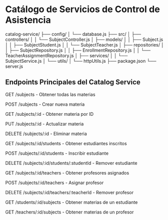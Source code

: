 # Catálogo de Servicios de Control de Asistencia
catalog-service/
├── config/
│   └── database.js
├── src/
│   ├── controllers/
│   │   └── SubjectController.js
│   ├── models/
│   │   ├── Subject.js
│   │   ├── SubjectStudent.js
│   │   └── SubjectTeacher.js
│   ├── repositories/
│   │   ├── SubjectRepository.js
│   │   ├── EnrollmentRepository.js
│   │   └── TeacherAssignmentRepository.js
│   ├── services/
│   │   └── SubjectService.js
│   └── utils/
│       └── httpUtils.js
├── package.json
└── server.js

## Endpoints Principales del Catalog Service
GET /subjects - Obtener todas las materias

POST /subjects - Crear nueva materia

GET /subjects/:id - Obtener materia por ID

PUT /subjects/:id - Actualizar materia

DELETE /subjects/:id - Eliminar materia

GET /subjects/:id/students - Obtener estudiantes inscritos

POST /subjects/:id/students - Inscribir estudiante

DELETE /subjects/:id/students/:studentId - Remover estudiante

GET /subjects/:id/teachers - Obtener profesores asignados

POST /subjects/:id/teachers - Asignar profesor

DELETE /subjects/:id/teachers/:teacherId - Remover profesor

GET /students/:id/subjects - Obtener materias de un estudiante

GET /teachers/:id/subjects - Obtener materias de un profesor